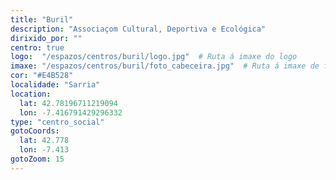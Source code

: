 ```yaml
---
title: "Buril"
description: "Associaçom Cultural, Deportiva e Ecológica"
dirixido_por: ""
centro: true
logo:  "/espazos/centros/buril/logo.jpg"  # Ruta á imaxe do logo
imaxe: "/espazos/centros/buril/foto_cabeceira.jpg"  # Ruta á imaxe de fondo
cor: "#E4B528"
localidade: "Sarria"
location:
  lat: 42.78196711219094
  lon: -7.416791429296332
type: "centro_social"
gotoCoords:
  lat: 42.778
  lon: -7.413
gotoZoom: 15
---
```

